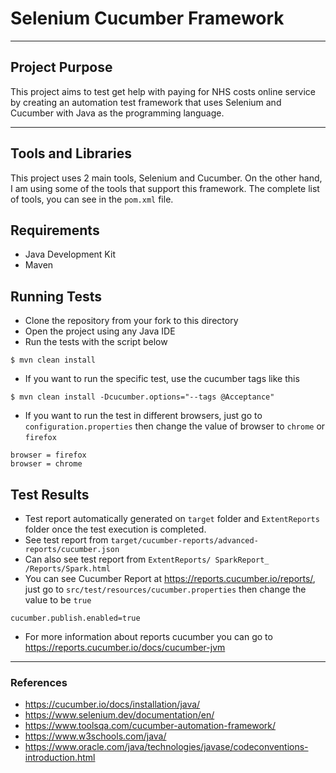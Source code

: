 # Selenium Cucumber Framework

---

## Project Purpose
This project aims to test get help with paying for NHS costs online service by creating an automation test framework that uses Selenium and Cucumber with Java as the programming language.

---

## Tools and Libraries
This project uses 2 main tools, Selenium and Cucumber.
On the other hand, I am using some of the tools that support this framework.
The complete list of tools, you can see in the `pom.xml` file.

## Requirements
* Java Development Kit
* Maven

## Running Tests
* Clone the repository from your fork to this directory
* Open the project using any Java IDE
* Run the tests with the script below
```shell
$ mvn clean install
```
* If you want to run the specific test, use the cucumber tags like this
```shell
$ mvn clean install -Dcucumber.options="--tags @Acceptance"
```
* If you want to run the test in different browsers, just go to `configuration.properties` then change the value of browser to `chrome` or `firefox`
```properties
browser = firefox
browser = chrome
```

## Test Results
* Test report automatically generated on `target` folder and `ExtentReports` folder once the test execution is completed.
* See test report from `target/cucumber-reports/advanced-reports/cucumber.json`
* Can also see test report from ` ExtentReports/ SparkReport_ /Reports/Spark.html `
* You can see Cucumber Report at https://reports.cucumber.io/reports/, just go to `src/test/resources/cucumber.properties` then change the value to be `true`
```properties
cucumber.publish.enabled=true
```
* For more information about reports cucumber you can go to https://reports.cucumber.io/docs/cucumber-jvm

---

### References
* https://cucumber.io/docs/installation/java/
* https://www.selenium.dev/documentation/en/
* https://www.toolsqa.com/cucumber-automation-framework/
* https://www.w3schools.com/java/
* https://www.oracle.com/java/technologies/javase/codeconventions-introduction.html

